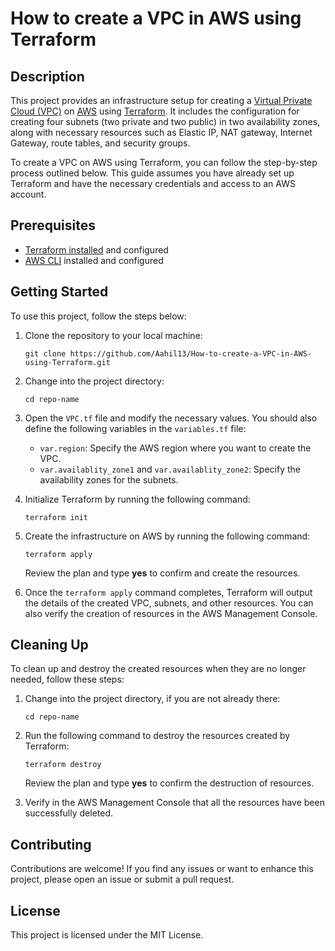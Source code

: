 # How to create a VPC in AWS using Terraform

## Description

This project provides an infrastructure setup for creating a [Virtual Private Cloud (VPC)](https://docs.aws.amazon.com/vpc/latest/userguide/what-is-amazon-vpc.html) on [AWS](https://aws.amazon.com/) using [Terraform](https://www.terraform.io/). It includes the configuration for creating four subnets (two private and two public) in two availability zones, along with necessary resources such as Elastic IP, NAT gateway, Internet Gateway, route tables, and security groups.

To create a VPC on AWS using Terraform, you can follow the step-by-step process outlined below. This guide assumes you have already set up Terraform and have the necessary credentials and access to an AWS account.

## Prerequisites

- [Terraform installed](https://developer.hashicorp.com/terraform/downloads) and configured
- [AWS CLI](https://docs.aws.amazon.com/cli/latest/userguide/getting-started-install.html) installed and configured

## Getting Started

To use this project, follow the steps below:

1. Clone the repository to your local machine:

    ```shell
    git clone https://github.com/Aahil13/How-to-create-a-VPC-in-AWS-using-Terraform.git
    ```

2. Change into the project directory:

    ```shell
    cd repo-name
    ```

3. Open the `VPC.tf` file and modify the necessary values. You should also define the following variables in the `variables.tf` file:
   - `var.region`: Specify the AWS region where you want to create the VPC.
   - `var.availablity_zone1` and `var.availablity_zone2`: Specify the availability zones for the subnets.

4. Initialize Terraform by running the following command:

    ```shell
    terraform init
    ```

5. Create the infrastructure on AWS by running the following command:

    ```shell
    terraform apply
    ```

    Review the plan and type **yes** to confirm and create the resources.

6. Once the `terraform apply` command completes, Terraform will output the details of the created VPC, subnets, and other resources. You can also verify the creation of resources in the AWS Management Console.

## Cleaning Up

To clean up and destroy the created resources when they are no longer needed, follow these steps:

1. Change into the project directory, if you are not already there:

    ```shell
    cd repo-name
    ```

2. Run the following command to destroy the resources created by Terraform:

    ```shell
    terraform destroy
    ```

    Review the plan and type **yes** to confirm the destruction of resources.

3. Verify in the AWS Management Console that all the resources have been successfully deleted.

## Contributing

Contributions are welcome! If you find any issues or want to enhance this project, please open an issue or submit a pull request.

## License

This project is licensed under the MIT License.
